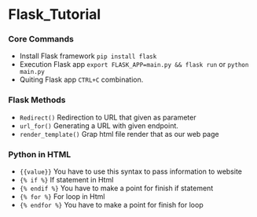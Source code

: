 # Flask_Tutorial

### **Core Commands**
* Install Flask framework ```pip install flask```
* Execution Flask app ```export FLASK_APP=main.py && flask run```  or ```python main.py```
* Quiting Flask app ```CTRL+C```    combination. 

### **Flask Methods**
* ```Redirect()``` Redirection to URL that given as parameter
* ```url_for()```  Generating a URL with given endpoint.
* ```render_template()```  Grap html file render that as our web page



### **Python in HTML**
* ```{{value}}```  You have to use this syntax to pass information to website
* ```{% if %}```   If statement in Html 
* ```{% endif %}``` You have to make a point for finish if statement
* ```{% for %}```   For loop in Html
* ```{% endfor %}```  You have to make a point for finish for loop
